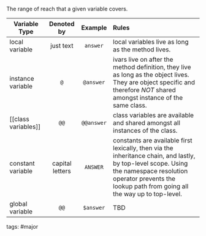 The range of reach that a given variable covers. 

|   **Variable Type**  | **Denoted by** |     **Example**   | **Rules**|
| ---------------- |:----------:|:--------------:|:-------|
| local variable   | just text  |   `answer`     |     local variables live as long as the method lives.    |
| instance variable| `@`          |  `@answer`    |    ivars live on after the method definition, they live as long as the object lives. They are object specific and therefore _NOT_ shared amongst instance of the same class. |
| [[class variables]]   | `@@`         |   `@@answer`    |   class variables are available and shared amongst all instances of the class.     |
| constant variable| capital letters| `ANSWER` | constants are available first lexically, then via the inheritance chain, and lastly, by top-level scope. Using the namespace resolution operator prevents the lookup path from going all the way up to top-level.    |
| global variable  | `@@`    | `$answer`|  TBD         |
 
tags: #major 